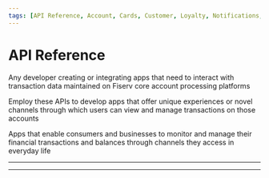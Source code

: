 ```yaml
---
tags: [API Reference, Account, Cards, Customer, Loyalty, Notifications, Transactions, Tokenization]
---
```


# API Reference

<!--
type: tab
titles: Who is it for, How is it used, Potential uses
-->

Any developer creating or integrating apps that need to interact with transaction data maintained on Fiserv core account processing platforms

<!--
type: tab
-->

Employ these APIs to develop apps that offer unique experiences or novel channels through which users can view and manage transactions on those accounts

<!--
type: tab
-->

Apps that enable consumers and businesses to monitor and manage their financial transactions and balances through channels they access in everyday life

<!-- type: tab-end -->

---

<!-- type: row -->

<!-- type: card
title: Account
description: Account basic functions such as add, inquiry and edit account. Also includes account level processing options for a card account such as digital wallet options, instant card, limit management, balance and delinquency management, block code application, transaction management, product reassignment, direct debit and credit processing and other account management functions. 
Establish cardholder relationships in CMS. Assign Account Base Segment records to a Relationship record. The Relationship record contains information that applies, and controls all linked accounts in the relationship.
-->

<!-- type: card
title:  Cards Summary
description: Cards functions to add, inquiry and edit card records. A card record contains information about the card (or “plastic”) that is issued to the cardholder. Also includes cross reference between customer, account and card. Card level features such as card activation, issue, reissue, lost and stolen, replacement, limit management, secured PIN management, card details, block code application and authorizations.
-->

<!-- type: card
title: Customer
description: Customer Name Address functions such as add, inquiry and edit Customer Demographic data for owners, co-owners, and any other parties associated with an account such as authorized signers, guarantors, and other associated parties (children, spouse). Multiple accounts can be associated with a single Customer Name/Address record. Cross-reference between records customer to account to cards and relationships are also available.
-->

<!-- type: row-end -->

<!-- type: row -->

<!-- type: card
title: Loyalty
description: Loyalty program functions to reward customers for their repeated patronage. Loyalty programs are also known as a rewards program or points program. Loyalty program functions such as point Inquiry, demographic data, point management (adjust, disburse, redeem), account cross-reference and statement details.
-->

<!-- type: card
title: Notifications
description: Enrollment and cancellation features with the flexibility to trigger Email’s basis for specific events such as authorizations, address change, card blocking, card activation, card replacement or reissue, payment due date and credit limit change. Flexibility to define new events in future with minimal system changes is also available.
-->

<!-- type: card
title: Transactions
description: Transactions functions to add, adjust or inquiry functions actions. Display transactional details such as outstanding authorizations, cycle-to-date, memo-posted, warehoused, disputed transactions, exchange rate, installment data, transaction details and processing control inquiry.
-->

<!-- type: row-end -->

<!-- type: row -->

<!-- type: card
title: Tokenization
description: These services retrieve and validate list of available cards associated with the account number requested from VISA.  Cards with no active tokens are considered as available for tokenization. The services enable VISA to check the eligibility of the cards for digitization via the incoming Check Eligibility Request from Visa. Also, validates if the token exists and active and call when the issuer's token status has changed.   Wallet provider binds their device for a previously provisioned e-com/COF token. Token Lifecycle Management process is also supported.
-->

<!-- type: row-end -->

---
